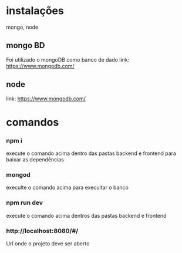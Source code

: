 
# instalações
mongo, node
## mongo BD  
Foi utilizado o mongoDB como banco de dado link: https://www.mongodb.com/
## node
 link: https://www.mongodb.com/

# comandos
  ### npm i 
   execute o comando acima dentro das pastas backend e frontend para baixar as dependências
  ### mongod
  execulte o comando acima para execultar o banco
  ### npm run dev
  execute o comando acima dentros das pastas backend e frontend
  ### http://localhost:8080/#/
  Url onde o projeto deve ser aberto






